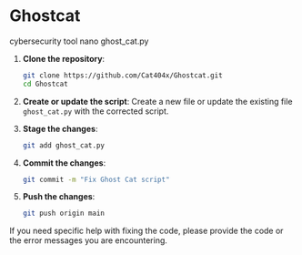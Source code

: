 # Ghostcat

cybersecurity tool 
nano ghost_cat.py



1. **Clone the repository**:
   ```sh
   git clone https://github.com/Cat404x/Ghostcat.git
   cd Ghostcat
   ```

2. **Create or update the script**:
   Create a new file or update the existing file `ghost_cat.py` with the corrected script.

3. **Stage the changes**:
   ```sh
   git add ghost_cat.py
   ```

4. **Commit the changes**:
   ```sh
   git commit -m "Fix Ghost Cat script"
   ```

5. **Push the changes**:
   ```sh
   git push origin main
   ```

If you need specific help with fixing the code, please provide the code or the error messages you are encountering.
